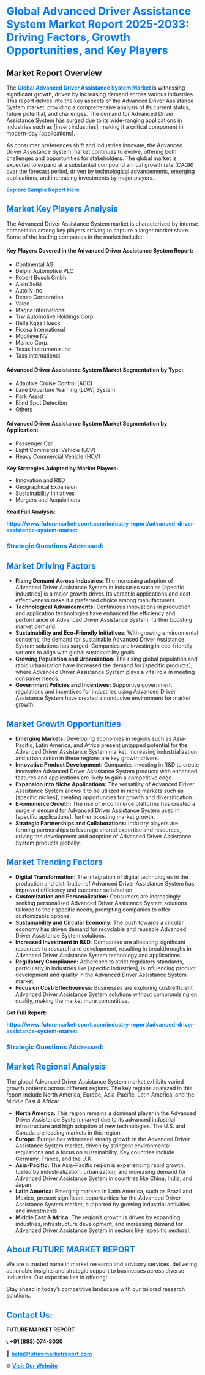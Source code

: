 <h1 style="color: #007BFF;">Global Advanced Driver Assistance System Market Report 2025-2033: Driving Factors, Growth Opportunities, and Key Players</h1>

<section id="overview">
<h2>Market Report Overview</h2>
<p>The <a href="https://www.futuremarketreport.com/industry-report/advanced-driver-assistance-system-market" style="color: #007BFF; text-decoration: none;"><strong>Global Advanced Driver Assistance System Market</strong></a> is witnessing significant growth, driven by increasing demand across various industries. This report delves into the key aspects of the Advanced Driver Assistance System market, providing a comprehensive analysis of its current status, future potential, and challenges. The demand for Advanced Driver Assistance System has surged due to its wide-ranging applications in industries such as [insert industries], making it a critical component in modern-day [applications].</p>
<p>As consumer preferences shift and industries innovate, the Advanced Driver Assistance System market continues to evolve, offering both challenges and opportunities for stakeholders. The global market is expected to expand at a substantial compound annual growth rate (CAGR) over the forecast period, driven by technological advancements, emerging applications, and increasing investments by major players.</p>
</section>

<section id="overview">
<p><a href="https://www.futuremarketreport.com/request-sample/reportId=106155" style="color: #007BFF; text-decoration: none;"><strong>Explore Sample Report Here</strong></a></p>
</section>

<section id="key-players">
<h2 style="color: #007BFF;">Market Key Players Analysis</h2>
<p>The Advanced Driver Assistance System market is characterized by intense competition among key players striving to capture a larger market share. Some of the leading companies in the market include:</p>
<h4>Key Players Covered in the Advanced Driver Assistance System Report:</h4>
<ul><li>Continental AG</li><li>Delphi Automotive PLC</li><li>Robert Bosch Gmbh</li><li>Aisin Seiki</li><li>Autoliv Inc</li><li>Denso Corporation</li><li>Valeo</li><li>Magna International</li><li>Trw Automotive Holdings Corp.</li><li>Hella Kgaa Hueck</li><li>Ficosa International</li><li>Mobileye NV</li><li>Mando Corp.</li><li>Texas Instruments Inc</li><li>Tass international</li></ul>
<h4>Advanced Driver Assistance System Market Segmentation by Type:</h4>
<ul><li>Adaptive Cruise Control (ACC)</li><li>Lane Departure Warning (LDW) System</li><li>Park Assist</li><li>Blind Spot Detection</li><li>Others</li></ul>

<h4>Advanced Driver Assistance System Market Segmentation by Application:</h4>
<ul><li>Passenger Car</li><li>Light Commercial Vehicle (LCV)</li><li>Heavy Commercial Vehicle (HCV)</li></ul>
<p><strong>Key Strategies Adopted by Market Players:</strong></p>
<ul>
<li>Innovation and R&D</li>
<li>Geographical Expansion</li>
<li>Sustainability Initiatives</li>
<li>Mergers and Acquisitions</li>
</ul>
</section>

<section>
<p><strong>Read Full Analysis: </strong></p><a href="https://www.futuremarketreport.com/industry-report/advanced-driver-assistance-system-market" style="color: #007BFF; text-decoration: none;"><strong>https://www.futuremarketreport.com/industry-report/advanced-driver-assistance-system-market</strong></a>
<h3 style="color: #007BFF;">Strategic Questions Addressed:</h3>
</section>

<section id="driving-factors">
<h2 style="color: #007BFF;">Market Driving Factors</h2>
<ul>
<li><strong>Rising Demand Across Industries:</strong> The increasing adoption of Advanced Driver Assistance System in industries such as [specific industries] is a major growth driver. Its versatile applications and cost-effectiveness make it a preferred choice among manufacturers.</li>
<li><strong>Technological Advancements:</strong> Continuous innovations in production and application technologies have enhanced the efficiency and performance of Advanced Driver Assistance System, further boosting market demand.</li>
<li><strong>Sustainability and Eco-Friendly Initiatives:</strong> With growing environmental concerns, the demand for sustainable Advanced Driver Assistance System solutions has surged. Companies are investing in eco-friendly variants to align with global sustainability goals.</li>
<li><strong>Growing Population and Urbanization:</strong> The rising global population and rapid urbanization have increased the demand for [specific products], where Advanced Driver Assistance System plays a vital role in meeting consumer needs.</li>
<li><strong>Government Policies and Incentives:</strong> Supportive government regulations and incentives for industries using Advanced Driver Assistance System have created a conducive environment for market growth.</li>
</ul>
</section>

<section id="growth-opportunities">
<h2 style="color: #007BFF;">Market Growth Opportunities</h2>
<ul>
<li><strong>Emerging Markets:</strong> Developing economies in regions such as Asia-Pacific, Latin America, and Africa present untapped potential for the Advanced Driver Assistance System market. Increasing industrialization and urbanization in these regions are key growth drivers.</li>
<li><strong>Innovative Product Development:</strong> Companies investing in R&D to create innovative Advanced Driver Assistance System products with enhanced features and applications are likely to gain a competitive edge.</li>
<li><strong>Expansion into Niche Applications:</strong> The versatility of Advanced Driver Assistance System allows it to be utilized in niche markets such as [specific niches], creating opportunities for growth and diversification.</li>
<li><strong>E-commerce Growth:</strong> The rise of e-commerce platforms has created a surge in demand for Advanced Driver Assistance System used in [specific applications], further boosting market growth.</li>
<li><strong>Strategic Partnerships and Collaborations:</strong> Industry players are forming partnerships to leverage shared expertise and resources, driving the development and adoption of Advanced Driver Assistance System products globally.</li>
</ul>
</section>

<section id="trending-factors">
<h2 style="color: #007BFF;">Market Trending Factors</h2>
<ul>
<li><strong>Digital Transformation:</strong> The integration of digital technologies in the production and distribution of Advanced Driver Assistance System has improved efficiency and customer satisfaction.</li>
<li><strong>Customization and Personalization:</strong> Consumers are increasingly seeking personalized Advanced Driver Assistance System solutions tailored to their specific needs, prompting companies to offer customizable options.</li>
<li><strong>Sustainability and Circular Economy:</strong> The push towards a circular economy has driven demand for recyclable and reusable Advanced Driver Assistance System solutions.</li>
<li><strong>Increased Investment in R&D:</strong> Companies are allocating significant resources to research and development, resulting in breakthroughs in Advanced Driver Assistance System technology and applications.</li>
<li><strong>Regulatory Compliance:</strong> Adherence to strict regulatory standards, particularly in industries like [specific industries], is influencing product development and quality in the Advanced Driver Assistance System market.</li>
<li><strong>Focus on Cost-Effectiveness:</strong> Businesses are exploring cost-efficient Advanced Driver Assistance System solutions without compromising on quality, making the market more competitive.</li>
</ul>
</section>

<section>
<p><strong>Get Full Report: </strong></p><a href="https://www.futuremarketreport.com/industry-report/advanced-driver-assistance-system-market" style="color: #007BFF; text-decoration: none;"><strong>https://www.futuremarketreport.com/industry-report/advanced-driver-assistance-system-market</strong></a>
<h3 style="color: #007BFF;">Strategic Questions Addressed:</h3>
</section>


<section id="regional-analysis">
<h2 style="color: #007BFF;">Market Regional Analysis</h2>
<p>The global Advanced Driver Assistance System market exhibits varied growth patterns across different regions. The key regions analyzed in this report include North America, Europe, Asia-Pacific, Latin America, and the Middle East & Africa:</p>
<ul>
<li><strong>North America:</strong> This region remains a dominant player in the Advanced Driver Assistance System market due to its advanced industrial infrastructure and high adoption of new technologies. The U.S. and Canada are leading markets in this region.</li>
<li><strong>Europe:</strong> Europe has witnessed steady growth in the Advanced Driver Assistance System market, driven by stringent environmental regulations and a focus on sustainability. Key countries include Germany, France, and the U.K.</li>
<li><strong>Asia-Pacific:</strong> The Asia-Pacific region is experiencing rapid growth, fueled by industrialization, urbanization, and increasing demand for Advanced Driver Assistance System in countries like China, India, and Japan.</li>
<li><strong>Latin America:</strong> Emerging markets in Latin America, such as Brazil and Mexico, present significant opportunities for the Advanced Driver Assistance System market, supported by growing industrial activities and investments.</li>
<li><strong>Middle East & Africa:</strong> The region’s growth is driven by expanding industries, infrastructure development, and increasing demand for Advanced Driver Assistance System in sectors like [specific sectors].</li>
</ul>
</section>

<footer>
<h2 style="color: #007BFF;">About FUTURE MARKET REPORT</h2>
<p>We are a trusted name in market research and advisory services, delivering actionable insights and strategic support to businesses across diverse industries. Our expertise lies in offering:</p>

<p>Stay ahead in today’s competitive landscape with our tailored research solutions.</p>

<h2 style="color: #007BFF;">Contact Us:</h2>
<p><strong>FUTURE MARKET REPORT</strong></p>
<p>📞 <strong>+91 (883) 074-8030</strong></p>
<p>📧 <strong><a href="mailto:help@futuremarketreport.com" style="color: #007BFF;">help@futuremarketreport.com</a></strong></p>
<p>🌐 <strong><a href="https://www.futuremarketreport.com/" style="color: #007BFF;">Visit Our Website</a></strong></p>
</footer>